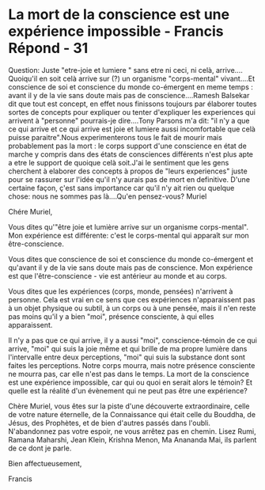 #  La mort de la conscience est une expérience impossible - Francis Répond - 31

Question: Juste &quot;etre-joie et lumiere &quot; sans etre ni ceci, ni cel&agrave;, arrive.... Quoiqu'il en soit cel&agrave; arrive sur (?) un organisme &quot;corps-mental&quot; vivant....Et conscience de soi et conscience du monde co-&eacute;mergent en meme temps : avant il y de la vie sans doute mais pas de conscience....Ramesh Balsekar dit que tout est concept, en effet nous finissons toujours par &eacute;laborer toutes sortes de concepts pour expliquer ou tenter d'expliquer les experiences qui arrivent &agrave; &quot;personne&quot; pourrais-je dire....Tony Parsons m'a dit: &quot;il n'y a que ce qui arrive et ce qui arrive est joie et lumiere aussi incomfortable que cel&agrave; puisse paraitre&quot;.Nous experimenterons tous le fait de mourir mais probablement pas la mort : le corps support d'une conscience en &eacute;tat de marche y compris dans des &eacute;tats de consciences diff&eacute;rents n'est plus apte a etre le support de quoique cel&agrave; soit.J'ai le sentiment que les gens cherchent &agrave; elaborer des concepts &agrave; propos de &quot;leurs experiences&quot; juste pour se rassurer sur l'id&eacute;e qu'il n'y aurais pas de mort en definitive. D'une certaine fa&ccedil;on, &ccedil;'est sans importance car qu'il n'y ait rien ou quelque chose: nous ne sommes pas l&agrave;....Qu'en pensez-vous? Muriel

Ch&eacute;re Muriel,

Vous dites qu'&quot;&ecirc;tre joie et lumi&egrave;re arrive sur un organisme corps-mental&quot;. Mon exp&eacute;rience est diff&eacute;rente: c'est le corps-mental qui appara&icirc;t sur mon &ecirc;tre-conscience.&nbsp;

Vous dites que conscience de soi et conscience du monde co-&eacute;mergent et qu'avant il y de la vie sans doute mais pas de conscience. Mon exp&eacute;rience est que l'&ecirc;tre-conscience - vie est ant&eacute;rieur au monde et au corps.

Vous dites que les exp&eacute;riences (corps, monde, pens&eacute;es) n'arrivent &agrave; personne. Cela est vrai en ce sens que ces exp&eacute;riences n'apparaissent pas &agrave; un objet physique ou subtil, &agrave; un corps ou &agrave; une pens&eacute;e, mais il n'en reste pas moins qu'il y a bien &quot;moi&quot;, pr&eacute;sence consciente, &agrave; qui elles apparaissent.

Il n'y a pas que ce qui arrive, il y a aussi &quot;moi&quot;, conscience-t&eacute;moin de ce qui arrive, &quot;moi&quot; qui suis la joie m&ecirc;me et qui brille de ma propre lumi&egrave;re dans l'intervalle entre deux perceptions, &quot;moi&quot; qui suis la substance dont sont faites les perceptions. Notre corps mourra, mais notre pr&eacute;sence consciente ne mourra pas, car elle n'est pas dans le temps. La mort de la conscience est une exp&eacute;rience impossible, car qui ou quoi en serait alors le t&eacute;moin? Et quelle est la r&eacute;alit&eacute; d'un &eacute;v&egrave;nement qui ne peut pas &ecirc;tre une exp&eacute;rience?

Ch&egrave;re Muriel, vous &ecirc;tes sur la piste d'une d&eacute;couverte extraordinaire, celle de votre nature &eacute;ternelle, de la Connaissance qui &eacute;tait celle du Bouddha, de J&eacute;sus, des Proph&egrave;tes, et de bien d'autres pass&eacute;s dans l'oubli. N'abandonnez pas votre espoir, ne vous arr&ecirc;tez pas en chemin. Lisez Rumi, Ramana Maharshi, Jean Klein, Krishna Menon, Ma Anananda Mai, ils parlent de ce dont je parle.

Bien affectueusement,

Francis&nbsp;

